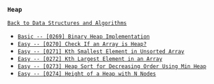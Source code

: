 ### `Heap`

[`Back to Data Structures and Algorithms`](../readme.md)

* [`Basic -- [0269] Binary Heap Implementation`]()
* [`Easy -- [0270] Check If an Array is Heap?`]()
* [`Easy -- [0271] Kth Smallest Element in Unsorted Array`]()
* [`Easy -- [0272] Kth Largest Element in an Array`]()
* [`Easy -- [0273] Heap Sort for Decreasing Order Using Min Heap`]()
* [`Easy -- [0274] Height of a Heap with N Nodes`]()
